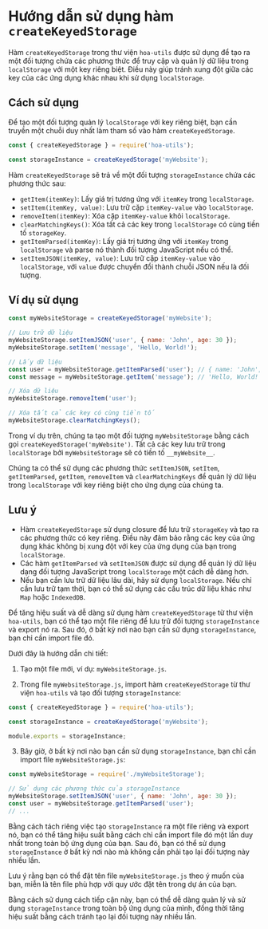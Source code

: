 # Hướng dẫn sử dụng hàm `createKeyedStorage`

Hàm `createKeyedStorage` trong thư viện `hoa-utils` được sử dụng để tạo ra một đối tượng chứa các phương thức để truy cập và quản lý dữ liệu trong `localStorage` với một key riêng biệt. Điều này giúp tránh xung đột giữa các key của các ứng dụng khác nhau khi sử dụng `localStorage`.

## Cách sử dụng

Để tạo một đối tượng quản lý `localStorage` với key riêng biệt, bạn cần truyền một chuỗi duy nhất làm tham số vào hàm `createKeyedStorage`.

```javascript
const { createKeyedStorage } = require('hoa-utils');

const storageInstance = createKeyedStorage('myWebsite');
```

Hàm `createKeyedStorage` sẽ trả về một đối tượng `storageInstance` chứa các phương thức sau:

- `getItem(itemKey)`: Lấy giá trị tương ứng với `itemKey` trong `localStorage`.
- `setItem(itemKey, value)`: Lưu trữ cặp `itemKey-value` vào `localStorage`.
- `removeItem(itemKey)`: Xóa cặp `itemKey-value` khỏi `localStorage`.
- `clearMatchingKeys()`: Xóa tất cả các key trong `localStorage` có cùng tiền tố `storageKey`.
- `getItemParsed(itemKey)`: Lấy giá trị tương ứng với `itemKey` trong `localStorage` và parse nó thành đối tượng JavaScript nếu có thể.
- `setItemJSON(itemKey, value)`: Lưu trữ cặp `itemKey-value` vào `localStorage`, với `value` được chuyển đổi thành chuỗi JSON nếu là đối tượng.

## Ví dụ sử dụng

```javascript
const myWebsiteStorage = createKeyedStorage('myWebsite');

// Lưu trữ dữ liệu
myWebsiteStorage.setItemJSON('user', { name: 'John', age: 30 });
myWebsiteStorage.setItem('message', 'Hello, World!');

// Lấy dữ liệu
const user = myWebsiteStorage.getItemParsed('user'); // { name: 'John', age: 30 }
const message = myWebsiteStorage.getItem('message'); // 'Hello, World!'

// Xóa dữ liệu
myWebsiteStorage.removeItem('user');

// Xóa tất cả các key có cùng tiền tố
myWebsiteStorage.clearMatchingKeys();
```

Trong ví dụ trên, chúng ta tạo một đối tượng `myWebsiteStorage` bằng cách gọi `createKeyedStorage('myWebsite')`. Tất cả các key lưu trữ trong `localStorage` bởi `myWebsiteStorage` sẽ có tiền tố `__myWebsite__`.

Chúng ta có thể sử dụng các phương thức `setItemJSON`, `setItem`, `getItemParsed`, `getItem`, `removeItem` và `clearMatchingKeys` để quản lý dữ liệu trong `localStorage` với key riêng biệt cho ứng dụng của chúng ta.

## Lưu ý

- Hàm `createKeyedStorage` sử dụng closure để lưu trữ `storageKey` và tạo ra các phương thức có key riêng. Điều này đảm bảo rằng các key của ứng dụng khác không bị xung đột với key của ứng dụng của bạn trong `localStorage`.
- Các hàm `getItemParsed` và `setItemJSON` được sử dụng để quản lý dữ liệu dạng đối tượng JavaScript trong `localStorage` một cách dễ dàng hơn.
- Nếu bạn cần lưu trữ dữ liệu lâu dài, hãy sử dụng `localStorage`. Nếu chỉ cần lưu trữ tạm thời, bạn có thể sử dụng các cấu trúc dữ liệu khác như `Map` hoặc `IndexedDB`.

Để tăng hiệu suất và dễ dàng sử dụng hàm `createKeyedStorage` từ thư viện `hoa-utils`, bạn có thể tạo một file riêng để lưu trữ đối tượng `storageInstance` và export nó ra. Sau đó, ở bất kỳ nơi nào bạn cần sử dụng `storageInstance`, bạn chỉ cần import file đó.

Dưới đây là hướng dẫn chi tiết:

1. Tạo một file mới, ví dụ: `myWebsiteStorage.js`.

2. Trong file `myWebsiteStorage.js`, import hàm `createKeyedStorage` từ thư viện `hoa-utils` và tạo đối tượng `storageInstance`:

```javascript
const { createKeyedStorage } = require('hoa-utils');

const storageInstance = createKeyedStorage('myWebsite');

module.exports = storageInstance;
```

3. Bây giờ, ở bất kỳ nơi nào bạn cần sử dụng `storageInstance`, bạn chỉ cần import file `myWebsiteStorage.js`:

```javascript
const myWebsiteStorage = require('./myWebsiteStorage');

// Sử dụng các phương thức của storageInstance
myWebsiteStorage.setItemJSON('user', { name: 'John', age: 30 });
const user = myWebsiteStorage.getItemParsed('user');
// ...
```

Bằng cách tách riêng việc tạo `storageInstance` ra một file riêng và export nó, bạn có thể tăng hiệu suất bằng cách chỉ cần import file đó một lần duy nhất trong toàn bộ ứng dụng của bạn. Sau đó, bạn có thể sử dụng `storageInstance` ở bất kỳ nơi nào mà không cần phải tạo lại đối tượng này nhiều lần.

Lưu ý rằng bạn có thể đặt tên file `myWebsiteStorage.js` theo ý muốn của bạn, miễn là tên file phù hợp với quy ước đặt tên trong dự án của bạn.

Bằng cách sử dụng cách tiếp cận này, bạn có thể dễ dàng quản lý và sử dụng `storageInstance` trong toàn bộ ứng dụng của mình, đồng thời tăng hiệu suất bằng cách tránh tạo lại đối tượng này nhiều lần.